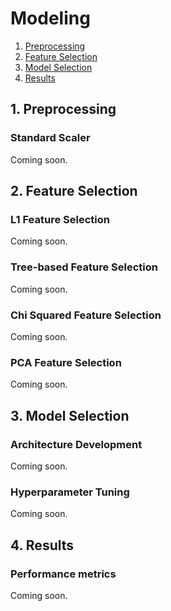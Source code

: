 # Modeling

1. [Preprocessing](#prep)
2. [Feature Selection](#feat_select)
3. [Model Selection](#model_select)
4. [Results](#res)

<a name = "prep"></a>
## 1. Preprocessing
### Standard Scaler
Coming soon.

<a name = "feat_select"></a>
## 2. Feature Selection
### L1 Feature Selection
Coming soon.
### Tree-based Feature Selection
Coming soon.
### Chi Squared Feature Selection
Coming soon.
### PCA Feature Selection
Coming soon.

<a name = "model_select"></a>
## 3. Model Selection
### Architecture Development
Coming soon.
### Hyperparameter Tuning
Coming soon.

<a name = "res"></a>
## 4. Results
### Performance metrics
Coming soon.

